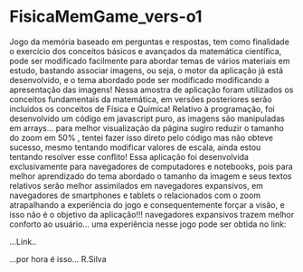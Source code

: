 # FisicaMemGame_vers-o1
Jogo da memória baseado em perguntas e respostas, tem como finalidade o exercício dos conceitos básicos e avançados da matemática científica,
pode ser modificado facilmente para abordar temas de vários materiais em estudo, bastando associar imagens,
ou seja, o motor da aplicação já está desenvolvido, e o tema abordado pode ser modificado modificando a apresentação das imagens!
Nessa amostra de aplicação foram utilizados os conceitos fundamentais da matemática, em versões posteriores serão incluídos os conceitos de Física e Química!
Relativo à programação, foi desenvolvido um código em javascript puro, as imagens são manipuladas em arrays...
para melhor visualização da página sugiro reduzir o tamanho do zoom em 50% , tentei fazer isso direto pelo código mas não obteve sucesso,
mesmo tentando modificar valores de escala, ainda estou tentando resolver esse conflito!
Essa aplicação foi desenvolvida exclusivamente para navegadores de computadores e notebooks,
pois para melhor aprendizado do tema abordado o tamanho da imagem e seus textos relativos serão melhor assimilados em navegadores expansivos,
em navegadores de smartphones e tablets o relacionados com o zoom atrapalhando a experiência do jogo e consequentemente forçar a visão,
e isso não é o objetivo da aplicação!!! navegadores expansivos trazem melhor conforto ao usuário...
uma experiência nesse jogo pode ser obtida no link:

...Link..

...por hora é isso... R.Silva
